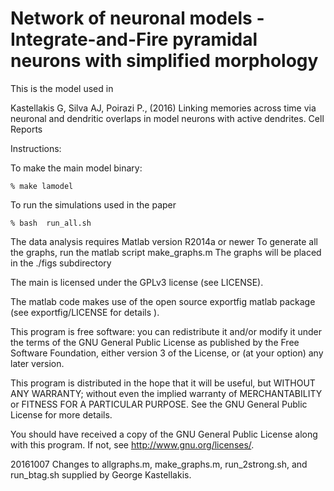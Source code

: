 # Network of neuronal models - Integrate-and-Fire pyramidal neurons with simplified morphology

This is the model used in 

Kastellakis G, Silva AJ, Poirazi P., (2016) Linking memories across
time via neuronal and dendritic overlaps in model neurons with active
dendrites. Cell Reports

Instructions:

To make the main model binary:

	% make lamodel

To run the simulations used in the paper

	% bash  run_all.sh


The data analysis requires Matlab version R2014a  or newer
To generate all the graphs, run the matlab script make_graphs.m
The graphs will be placed in the ./figs subdirectory

The main is licensed under the  GPLv3 license (see LICENSE).

The matlab code makes use of the open source exportfig matlab package (see exportfig/LICENSE for details ).

This program is free software: you can redistribute it and/or modify
it under the terms of the GNU General Public License as published by
the Free Software Foundation, either version 3 of the License, or
(at your option) any later version.

This program is distributed in the hope that it will be useful,
but WITHOUT ANY WARRANTY; without even the implied warranty of
MERCHANTABILITY or FITNESS FOR A PARTICULAR PURPOSE.  See the
GNU General Public License for more details.

You should have received a copy of the GNU General Public License
along with this program.  If not, see <http://www.gnu.org/licenses/>.

20161007 Changes to allgraphs.m, make_graphs.m, run_2strong.sh, and
run_btag.sh supplied by George Kastellakis.
